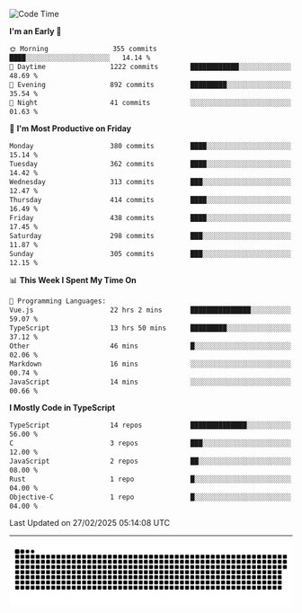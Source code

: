 <!--
<picture>
  <source
    srcset="https://github-readme-stats.vercel.app/api?username=kevinxft&show_icons=true&theme=dark"
    media="(prefers-color-scheme: dark)"
  />
  <source
    srcset="https://github-readme-stats.vercel.app/api?username=kevinxft&show_icons=true"
    media="(prefers-color-scheme: light), (prefers-color-scheme: no-preference)"
  />
  <img src="https://github-readme-stats.vercel.app/api?username=kevinxft&show_icons=true" />
</picture>
-->

<!--START_SECTION:waka-->
![Code Time](http://img.shields.io/badge/Code%20Time-3%2C155%20hrs%2058%20mins-blue)

**I'm an Early 🐤** 

```text
🌞 Morning                355 commits         ████░░░░░░░░░░░░░░░░░░░░░   14.14 % 
🌆 Daytime                1222 commits        ████████████░░░░░░░░░░░░░   48.69 % 
🌃 Evening                892 commits         █████████░░░░░░░░░░░░░░░░   35.54 % 
🌙 Night                  41 commits          ░░░░░░░░░░░░░░░░░░░░░░░░░   01.63 % 
```
📅 **I'm Most Productive on Friday** 

```text
Monday                   380 commits         ████░░░░░░░░░░░░░░░░░░░░░   15.14 % 
Tuesday                  362 commits         ████░░░░░░░░░░░░░░░░░░░░░   14.42 % 
Wednesday                313 commits         ███░░░░░░░░░░░░░░░░░░░░░░   12.47 % 
Thursday                 414 commits         ████░░░░░░░░░░░░░░░░░░░░░   16.49 % 
Friday                   438 commits         ████░░░░░░░░░░░░░░░░░░░░░   17.45 % 
Saturday                 298 commits         ███░░░░░░░░░░░░░░░░░░░░░░   11.87 % 
Sunday                   305 commits         ███░░░░░░░░░░░░░░░░░░░░░░   12.15 % 
```


📊 **This Week I Spent My Time On** 

```text
💬 Programming Languages: 
Vue.js                   22 hrs 2 mins       ███████████████░░░░░░░░░░   59.07 % 
TypeScript               13 hrs 50 mins      █████████░░░░░░░░░░░░░░░░   37.12 % 
Other                    46 mins             █░░░░░░░░░░░░░░░░░░░░░░░░   02.06 % 
Markdown                 16 mins             ░░░░░░░░░░░░░░░░░░░░░░░░░   00.74 % 
JavaScript               14 mins             ░░░░░░░░░░░░░░░░░░░░░░░░░   00.66 % 
```

**I Mostly Code in TypeScript** 

```text
TypeScript               14 repos            ██████████████░░░░░░░░░░░   56.00 % 
C                        3 repos             ███░░░░░░░░░░░░░░░░░░░░░░   12.00 % 
JavaScript               2 repos             ██░░░░░░░░░░░░░░░░░░░░░░░   08.00 % 
Rust                     1 repo              █░░░░░░░░░░░░░░░░░░░░░░░░   04.00 % 
Objective-C              1 repo              █░░░░░░░░░░░░░░░░░░░░░░░░   04.00 % 
```




 Last Updated on 27/02/2025 05:14:08 UTC
<!--END_SECTION:waka-->

---

<picture>
  <source media="(prefers-color-scheme: dark)" srcset="https://raw.githubusercontent.com/kevinxft/kevinxft/output/github-contribution-grid-snake-dark.svg">
  <source media="(prefers-color-scheme: light)" srcset="https://raw.githubusercontent.com/kevinxft/kevinxft/output/github-contribution-grid-snake.svg">
  <img alt="github contribution grid snake animation" src="https://raw.githubusercontent.com/kevinxft/kevinxft/output/github-contribution-grid-snake.svg">
</picture>